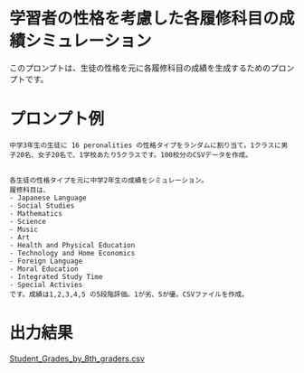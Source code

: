 # 学習者の性格を考慮した各履修科目の成績シミュレーション
このプロンプトは、生徒の性格を元に各履修科目の成績を生成するためのプロンプトです。

# プロンプト例
```
中学3年生の生徒に 16 peronalities の性格タイプをランダムに割り当て。1クラスに男子20名、女子20名で、1学校あたり5クラスです。100校分のCSVデータを作成。


各生徒の性格タイプを元に中学2年生の成績をシミュレーション。
履修科目は、
- Japanese Language
- Social Studies
- Mathematics
- Science
- Music
- Art
- Health and Physical Education
- Technology and Home Economics
- Foreign Language
- Moral Education
- Integrated Study Time
- Special Activies
です。成績は1,2,3,4,5 の5段階評価。1が劣、5が優。CSVファイルを作成。
```
# 出力結果
[Student_Grades_by_8th_graders.csv](/workspaces/GenAI-Open-Edu-Analytics/GeneratedEduData/Student_Grades_by_8th_graders.csv)